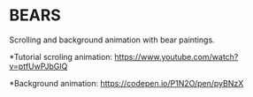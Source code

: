 # BEARS
Scrolling and background animation with bear paintings.


*Tutorial scroling animation: https://www.youtube.com/watch?v=ptfUwPJbGlQ

*Background animation: https://codepen.io/P1N2O/pen/pyBNzX


